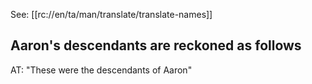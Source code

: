 See: [[rc://en/ta/man/translate/translate-names]]

## Aaron's descendants are reckoned as follows ##

AT: "These were the descendants of Aaron"